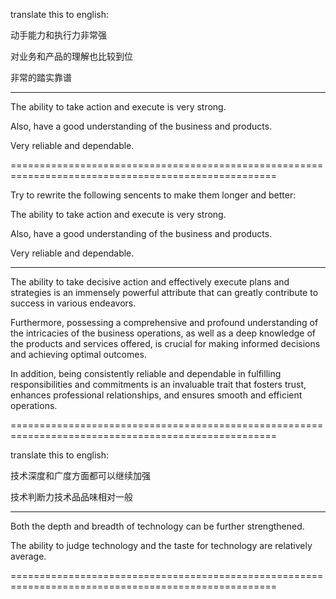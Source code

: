 translate this to english:

动手能力和执行力非常强

对业务和产品的理解也比较到位

非常的踏实靠谱

------------------------------

The ability to take action and execute is very strong.

Also, have a good understanding of the business and products.

Very reliable and dependable.

====================================================================================================

Try to rewrite the following sencents to make them longer and better:

The ability to take action and execute is very strong.

Also, have a good understanding of the business and products.

Very reliable and dependable.


------------------------------

The ability to take decisive action and effectively execute plans and strategies is an immensely powerful attribute that can greatly contribute to success in various endeavors.

Furthermore, possessing a comprehensive and profound understanding of the intricacies of the business operations, as well as a deep knowledge of the products and services offered, is crucial for making informed decisions and achieving optimal outcomes.

In addition, being consistently reliable and dependable in fulfilling responsibilities and commitments is an invaluable trait that fosters trust, enhances professional relationships, and ensures smooth and efficient operations.

====================================================================================================


translate this to english:

技术深度和广度方面都可以继续加强

技术判断力技术品品味相对一般

------------------------------

Both the depth and breadth of technology can be further strengthened.

The ability to judge technology and the taste for technology are relatively average.

====================================================================================================


